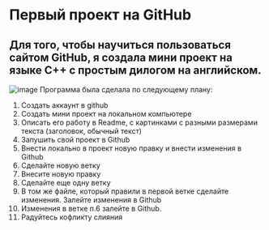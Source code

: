 # Первый проект на GitHub
## Для того, чтобы научиться пользоваться сайтом GitHub, я создала мини проект на языке C++ с простым дилогом на английском.
![image](https://github.com/user-attachments/assets/8d0d9a65-27f0-464b-a3a2-f7ce09f4f54e)
Программа была сделала по следующему плану: 
1. Создать аккаунт в github
2. Создать мини проект на локальном компьютере
3. Описать его работу в Readme, с картинками с разными размерами текста (заголовок, обычный текст)
4. Запушить свой проект в Github
5. Внести локально в проект новую правку и внести изменения в Github
6. Сделайте новую ветку
7. Внесите новую правку
8. Сделайте еще одну ветку
9. В том же файле, который правили в первой ветке сделайте изменения. Залейте изменения в Github
10. Изменения в ветке п.6 залейте в Github. 
11. Радуйтесь кофликту слияния

